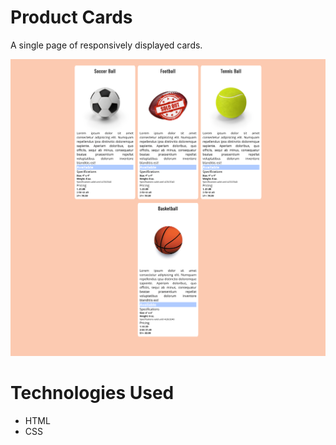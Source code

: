 # Product Cards

A single page of responsively displayed cards.

![screenshot](screenshot.png)

# Technologies Used
- HTML
- CSS
